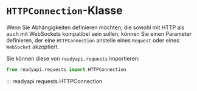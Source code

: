 # `HTTPConnection`-Klasse

Wenn Sie Abhängigkeiten definieren möchten, die sowohl mit HTTP als auch mit WebSockets kompatibel sein sollen, können Sie einen Parameter definieren, der eine `HTTPConnection` anstelle eines `Request` oder eines `WebSocket` akzeptiert.

Sie können diese von `readyapi.requests` importieren:

```python
from readyapi.requests import HTTPConnection
```

::: readyapi.requests.HTTPConnection
